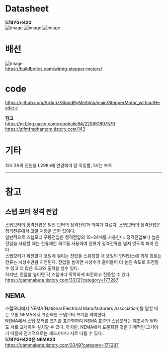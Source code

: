# Datasheet
**57BYGH420** <br>
![image](https://user-images.githubusercontent.com/65582244/183921388-462170b5-561d-4d30-a649-567f80878752.png)
![image](https://user-images.githubusercontent.com/65582244/183921094-4b8ae34f-95df-4fc3-9bca-9469ec604e90.png)
![image](https://user-images.githubusercontent.com/65582244/183921151-6d4354a8-290b-45e9-a31d-48215045ca20.png)

# 배선
![image](https://user-images.githubusercontent.com/65582244/183924109-a7f589ec-b4c3-4bcd-b7e8-5d62b3bcce29.png) <br>
https://buildbotics.com/wiring-stepper-motors/

# code
https://github.com/Arduriz/StandByMe/blob/main/StepperMotor_withoutHeader.c <br>

**참고** <br>
https://m.blog.naver.com/roboholic84/220851897579 <br>
https://zifmfmphantom.tistory.com/143

# 기타
12V 2A의 전원을 L298n에 연결해야 잘 작동함, 5V는 부족 <br>

***
# 참고
## 스텝 모터 정격 전압
스텝모터의 정격전압은 일반 모터의 정격전압과 의미가 다르다. 스텝모터의 정격전압은 정격전류에서 코일 저항을 곱한 값이다. <br>
일반적으로 스텝모터 구동전압은 정격전압의 10~24배를 사용한다. 정격전압보다 높은 전압을 사용할 때는 전류제한 회로를 사용하여 전류가 정격전류를 넘지 않도록 해야 한다. <br>
스텝모터가 회전할때 코일에 걸리는 전압을 스위칭할 때 코일의 인덕턴스에 의해 흐르는 전류는 시상수만큼 지연된다. 전압을 높이면 시상수가 줄어들어 더 높은 속도로 회전할 수 있고 더 많은 토크와 출력을 낼수 있다. <br>
하지만, 전압을 높이면 각 스텝마다 딱딱하게 회전하고 진동할 수 있다. <br>
https://gammabeta.tistory.com/3372?category=177287

## NEMA
스텝모터에서 NEMA(National Electrical Manufacturers Association)를 말할 때는 보통 NEMA에서 표준화한 스텝모터 크기를 의미한다.<br>
NEMA에서 스텝 모터를 크기를 표준화하여 NEMA 표준인 스텝모터는 제조사가 달라도 서로 교체하여 설치할 수 있다. 하지만, NEMA에서 표준화한 것은 기계적인 크기이기 때문에 전기적으로는 제조사마다 서로 다를 수 있다.<br>
**57BYGH420은 NEMA23**<br>
https://gammabeta.tistory.com/3349?category=177287


